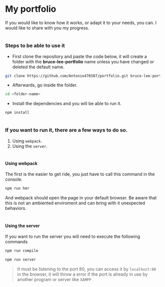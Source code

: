 # My portfolio

If you would like to know how it works, or adapt it to your needs, you can. I would like to share with you my progress.

#

### Steps to be able to use it

- First clone the repository and paste the code below, it will create a folder with the **bruce-lee-portfolio** name unless you have changed or deleted the default name.

``` bash
git clone https://github.com/Antonio476587/portfolio.git bruce-lee-portfolio
```

- Afterwards, go inside the folder.

``` bash
cd <folder-name>
```

- Install the dependencies and you will be able to run it.

``` bash
npm install
```

#

### If you want to run it, there are a few ways to do so.

1. Using `webpack`.
2. Using the `server`.

#

#### Using webpack

The first is the easier to get ride, you just have to call this command in the console.

``` bash
npm run hmr
```

And webpack should open the page in your default browser. Be aware that this is not an ambiented enviroment and can bring with it unexpected behaviors.

#

#### Using the server

If you want to run the server you will need to execute the following commands

``` bash
npm run compile

npm run server
```

> It must be listening to the port 80, you can access it by `localhost:80` in the browser, it will throw a error if the port is already in use by another program or server like `XAMPP`